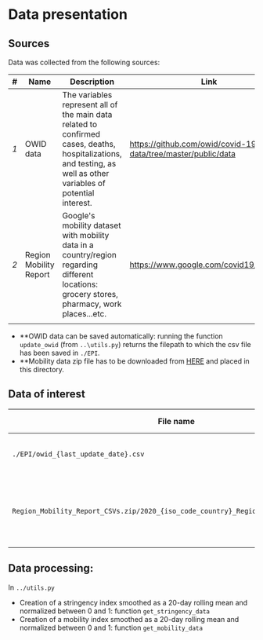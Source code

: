 # Data presentation

## Sources

Data was collected from the following sources:

| #    | Name                                                         | Description                                                  | Link                                                         |
| ---- | ------------------------------------------------------------ | ------------------------------------------------------------ | ------------------------------------------------------------ |
| *1*  | OWID data | The variables represent all of the main data related to confirmed cases, deaths, hospitalizations, and testing, as well as other variables of potential interest. | https://github.com/owid/covid-19-data/tree/master/public/data |
| *2*  | Region Mobility Report | Google's mobility dataset with mobility data in a country/region regarding different locations: grocery stores, pharmacy, work places...etc.   | https://www.google.com/covid19/mobility/ |
         |

- **OWID data can be saved automatically: running the function `update_owid` (from `..\utils.py`) returns the filepath to which the csv file has been saved in `./EPI`.
- **Mobility data zip file has to be downloaded from [HERE](https://www.google.com/covid19/mobility/) and placed in this directory.

## Data of interest

| File name                                  | Source #     | Description                                                  |
| ------------------------------------------ | ------------ | ------------------------------------------------------------ |
| `./EPI/owid_{last_update_date}.csv`              | *1*          | Variables: Total cases (i.e cumulative covid19 cases), stringency index (i.e level of measures implemented in the country/region), population in the country/region directly from *1* |
| `Region_Mobility_Report_CSVs.zip/2020_{iso_code_country}_Region_Mobility_Report.csv` | *2*          | Mobility data variables: 'retail_and_recreation_percent_change_from_baseline',       'grocery_and_pharmacy_percent_change_from_baseline', 'parks_percent_change_from_baseline', 'transit_stations_percent_change_from_baseline', 'workplaces_percent_change_from_baseline', 'residential_percent_change_from_baseline |


## Data processing:

In `../utils.py`

* Creation of a stringency index smoothed as a 20-day rolling mean and normalized between 0 and 1: function ` get_stringency_data `
* Creation of a mobility index smoothed as a 20-day rolling mean and normalized between 0 and 1: function ` get_mobility_data `

